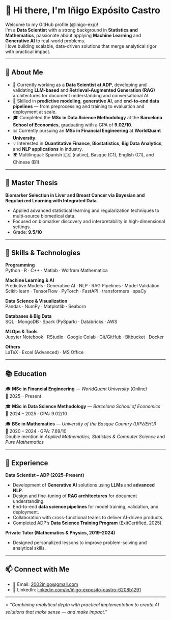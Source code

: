 # 👋 Hi there, I'm Iñigo Expósito Castro

Welcome to my GitHub profile (@inigo-exp)!  
I'm a **Data Scientist** with a strong background in **Statistics and Mathematics**, passionate about applying **Machine Learning** and **Generative AI** to real-world problems.  
I love building scalable, data-driven solutions that merge analytical rigor with practical impact.

---

## 🚀 About Me
- 🎯 Currently working as a **Data Scientist at ADP**, developing and validating **LLM-based** and **Retrieval-Augmented Generation (RAG)** architectures for document understanding and conversational AI.  
- 🧠 Skilled in **predictive modeling**, **generative AI**, and **end-to-end data pipelines** — from preprocessing and training to evaluation and deployment at scale.  
- 🎓 Completed the **MSc in Data Science Methodology** at the **Barcelona School of Economics**, graduating with a GPA of **9.02/10**.  
- 📊 Currently pursuing an **MSc in Financial Engineering** at **WorldQuant University**.  
- 💡 Interested in **Quantitative Finance**, **Biostatistics**, **Big Data Analytics**, and **NLP applications** in industry.  
- 🌍 Multilingual: Spanish 🇪🇸 (native), Basque (C1), English (C1), and Chinese (B1).  

---

## 🧪 Master Thesis
**Biomarker Selection in Liver and Breast Cancer via Bayesian and Regularized Learning with Integrated Data**  
- Applied advanced statistical learning and regularization techniques to multi-source biomedical data.  
- Focused on biomarker discovery and interpretability in high-dimensional settings.  
- Grade: **9.5/10**

---

## 🧰 Skills & Technologies

**Programming**  
Python · R · C++ · Matlab · Wolfram Mathematica  

**Machine Learning & AI**  
Predictive Models · Generative AI · NLP · RAG Pipelines · Model Validation  
Scikit-learn · TensorFlow · PyTorch · FastAPI · transformers · spaCy  

**Data Science & Visualization**  
Pandas · NumPy · Matplotlib · Seaborn  

**Databases & Big Data**  
SQL · MongoDB · Spark (PySpark) · Databricks · AWS  

**MLOps & Tools**  
Jupyter Notebook · RStudio · Google Colab · Git/GitHub · Bitbucket · Docker  

**Others**  
LaTeX · Excel (Advanced) · MS Office  

---

## 📚 Education

🎓 **MSc in Financial Engineering** — *WorldQuant University* (Online)  
📆 2025 – Present  

🎓 **MSc in Data Science Methodology** — *Barcelona School of Economics*  
📆 2024 – 2025 · GPA: 9.02/10  

🎓 **BSc in Mathematics** — *University of the Basque Country (UPV/EHU)*  
📆 2020 – 2024 · GPA: 7.69/10  
Double mention in *Applied Mathematics, Statistics & Computer Science* and *Pure Mathematics*  

---

## 💼 Experience

**Data Scientist – ADP (2025–Present)**  
- Development of **Generative AI** solutions using **LLMs** and **advanced NLP**.  
- Design and fine-tuning of **RAG architectures** for document understanding.  
- End-to-end **data science pipelines** for model training, validation, and deployment.  
- Collaboration with cross-functional teams to deliver AI-driven products.  
- Completed ADP’s **Data Science Training Program** (ExitCertified, 2025).  

**Private Tutor (Mathematics & Physics, 2019–2024)**  
- Designed personalized lessons to improve problem-solving and analytical skills.  

---

## 📫 Connect with Me
- 📧 Email: [2002inigo@gmail.com](mailto:2002inigo@gmail.com)  
- 💼 LinkedIn: [linkedin.com/in/iñigo-exposito-castro-6208b1291](https://www.linkedin.com/in/iñigo-exposito-castro-6208b1291)

---

⭐️ *“Combining analytical depth with practical implementation to create AI solutions that make sense — and make impact.”*

